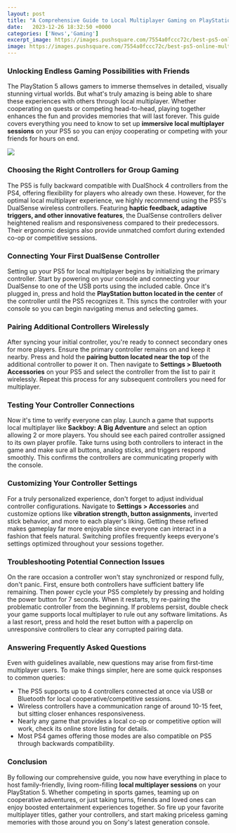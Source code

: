 ```yaml
---
layout: post
title: "A Comprehensive Guide to Local Multiplayer Gaming on PlayStation 5"
date:   2023-12-26 18:32:50 +0000
categories: ['News','Gaming']
excerpt_image: https://images.pushsquare.com/7554a0fccc72c/best-ps5-online-multiplayer-games-guide-1.original.jpg
image: https://images.pushsquare.com/7554a0fccc72c/best-ps5-online-multiplayer-games-guide-1.original.jpg
---
```


###  Unlocking Endless Gaming Possibilities with Friends
The PlayStation 5 allows gamers to immerse themselves in detailed, visually stunning virtual worlds. But what's truly amazing is being able to share these experiences with others through local multiplayer. Whether cooperating on quests or competing head-to-head, playing together enhances the fun and provides memories that will last forever. This guide covers everything you need to know to set up **immersive local multiplayer sessions** on your PS5 so you can enjoy cooperating or competing with your friends for hours on end.

![](https://images.pushsquare.com/b80eec07972bf/best-ps5-local-multiplayer-games-playstation-5-1.large.jpg)
###  Choosing the Right Controllers for Group Gaming
The PS5 is fully backward compatible with DualShock 4 controllers from the PS4, offering flexibility for players who already own these. However, for the optimal local multiplayer experience, we highly recommend using the PS5's DualSense wireless controllers. Featuring **haptic feedback, adaptive triggers, and other innovative features**, the DualSense controllers deliver heightened realism and responsiveness compared to their predecessors. Their ergonomic designs also provide unmatched comfort during extended co-op or competitive sessions.
###  Connecting Your First DualSense Controller
Setting up your PS5 for local multiplayer begins by initializing the primary controller. Start by powering on your console and connecting your DualSense to one of the USB ports using the included cable. Once it's plugged in, press and hold the **PlayStation button located in the center** of the controller until the PS5 recognizes it. This syncs the controller with your console so you can begin navigating menus and selecting games. 
###  Pairing Additional Controllers Wirelessly 
After syncing your initial controller, you're ready to connect secondary ones for more players. Ensure the primary controller remains on and keep it nearby. Press and hold the **pairing button located near the top** of the additional controller to power it on. Then navigate to **Settings > Bluetooth Accessories** on your PS5 and select the controller from the list to pair it wirelessly. Repeat this process for any subsequent controllers you need for multiplayer.
###  Testing Your Controller Connections
Now it's time to verify everyone can play. Launch a game that supports local multiplayer like **Sackboy: A Big Adventure** and select an option allowing 2 or more players. You should see each paired controller assigned to its own player profile. Take turns using both controllers to interact in the game and make sure all buttons, analog sticks, and triggers respond smoothly. This confirms the controllers are communicating properly with the console.
###  Customizing Your Controller Settings  
For a truly personalized experience, don't forget to adjust individual controller configurations. Navigate to **Settings > Accessories** and customize options like **vibration strength, button assignments,** inverted stick behavior, and more to each player's liking. Getting these refined makes gameplay far more enjoyable since everyone can interact in a fashion that feels natural. Switching profiles frequently keeps everyone's settings optimized throughout your sessions together.  
###  Troubleshooting Potential Connection Issues
On the rare occasion a controller won't stay synchronized or respond fully, don't panic. First, ensure both controllers have sufficient battery life remaining. Then power cycle your PS5 completely by pressing and holding the power button for 7 seconds. When it restarts, try re-pairing the problematic controller from the beginning. If problems persist, double check your game supports local multiplayer to rule out any software limitations. As a last resort, press and hold the reset button with a paperclip on unresponsive controllers to clear any corrupted pairing data.
###  Answering Frequently Asked Questions
Even with guidelines available, new questions may arise from first-time multiplayer users. To make things simpler, here are some quick responses to common queries:
- The PS5 supports up to 4 controllers connected at once via USB or Bluetooth for local cooperative/competitive sessions. 
- Wireless controllers have a communication range of around 10-15 feet, but sitting closer enhances responsiveness.
- Nearly any game that provides a local co-op or competitive option will work, check its online store listing for details.  
- Most PS4 games offering those modes are also compatible on PS5 through backwards compatibility.
###  Conclusion
By following our comprehensive guide, you now have everything in place to host family-friendly, living room-filling **local multiplayer sessions** on your PlayStation 5. Whether competing in sports games, teaming up on cooperative adventures, or just taking turns, friends and loved ones can enjoy boosted entertainment experiences together. So fire up your favorite multiplayer titles, gather your controllers, and start making priceless gaming memories with those around you on Sony's latest generation console.